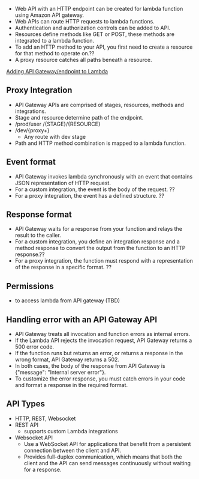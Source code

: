 - Web API with an HTTP endpoint can be created for lambda function using Amazon API gateway.
- Web APIs can route HTTP requests to lambda functions.
- Authentication and authorization controls can be added to API.
- Resources define methods like GET or POST, these methods are integrated to a lambda function.
- To add an HTTP method to your API, you first need to create a resource for that method to operate on.??
- A proxy resource catches all paths beneath a resource.

[Adding API Gateway/endpoint to Lambda](https://docs.aws.amazon.com/lambda/latest/dg/services-apigateway.html#apigateway-add)

## Proxy Integration

- API Gateway APIs are comprised of stages, resources, methods and integrations.
- Stage and resource determine path of the endpoint.
- /prod/user
  /{STAGE}/{RESOURCE}
- /dev/{proxy+}
  - Any route with dev stage
- Path and HTTP method combination is mapped to a lambda function.

## Event format

- API Gateway invokes lambda synchronously with an event that contains JSON representation of HTTP request.
- For a custom integration, the event is the body of the request. ??
- For a proxy integration, the event has a defined structure. ??

## Response format

- API Gateway waits for a response from your function and relays the result to the caller.
- For a custom integration, you define an integration response and a method response to convert the output from the function to an HTTP response.??
- For a proxy integration, the function must respond with a representation of the response in a specific format. ??

## Permissions

- to access lambda from API gateway (TBD)

## Handling error with an API Gateway API

- API Gateway treats all invocation and function errors as internal errors.
- If the Lambda API rejects the invocation request,
  API Gateway returns a 500 error code.
- If the function runs but returns an error, or
  returns a response in the wrong format,
  API Gateway returns a 502.
- In both cases, the body of the response from API Gateway is {"message": "Internal server error"}.
- To customize the error response, you must catch errors in your code and format a response in the required format.

## API Types

- HTTP, REST, Websocket
- REST API
  - supports custom Lambda integrations
- Websocket API
  - Use a WebSocket API for applications that benefit from a persistent connection between the client and API.
  - Provides full-duplex communication, which means that both the client and the API can send messages continuously without waiting for a response.
